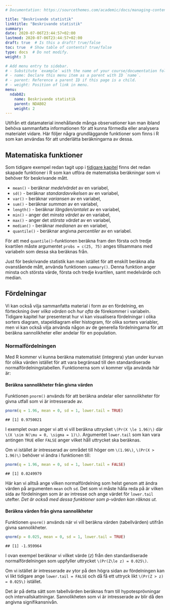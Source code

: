 ```yaml
---
# Documentation: https://sourcethemes.com/academic/docs/managing-content/

title: "Beskrivande statistik"
linktitle: "Beskrivande statistik"
summary:
date: 2020-07-06T23:44:57+02:00
lastmod: 2020-07-06T23:44:57+02:00
draft: true  # Is this a draft? true/false
toc: true  # Show table of contents? true/false
type: docs  # Do not modify.
weight: 3

# Add menu entry to sidebar.
# - Substitute `example` with the name of your course/documentation folder.
# - name: Declare this menu item as a parent with ID `name`.
# - parent: Reference a parent ID if this page is a child.
# - weight: Position of link in menu.
menu:
  ndab02:
    name: Beskrivande statistik
    parent: NDAB02
    weight: 2
---
```




Utifrån ett datamaterial innehållande många observationer kan man ibland behöva sammanfatta informationen för att kunna förmedla eller analysera materialet vidare. Här följer några grundläggande funktioner som finns i R som kan användas för att underlätta beräkningarna av dessa.

## Matematiska funktioner
Som tidigare exempel redan tagit upp i [tidigare kapitel](/teaching/ndab02/#basic_R) finns det redan skapade funktioner i R som kan utföra de matematiska beräkningar som vi behöver för beskrivande mått.  

- `mean()` - beräknar *medelvärdet* av en variabel,
- `sd()` - beräknar *standardavvikelsen* av en variabel,
- `var()` - beräknar *variansen* av en variabel,
- `sum()` - beräknar *summan* av en variabel,
- `length()` - beräknar *längden/antalet* av en variabel,
- `min()` - anger det *minsta värdet* av en variabel, 
- `max()` - anger det *största värdet* av en variabel,
- `median()` - beräknar *medianen* av en variabel,
- `quantile()` - beräknar angivna *percentiler* av en variabel.

För att med `quantile()`-funktionen beräkna fram den första och tredje kvartilen måste argumentet `probs = c(25, 75)` anges tillsammans med variabeln som dessa ska beräknas från.

Just för beskrivande statistik kan man istället för att enskilt beräkna alla ovanstående mått, använda funktionen `summary()`. Denna funktion anger minsta och största värde, första och tredje kvartilen, samt medelvärde och median.

## Fördelningar 
Vi kan också vilja sammanfatta material i form av en fördelning, en förteckning över *vilka värden* och *hur ofta* de förekommer i variabeln. Tidigare kapitel har presenterat hur vi kan visualisera fördelningar i olika sorters diagram, stapeldiagram eller histogram, för olika sorters variabler, men vi kan också vilja använda någon av de generella fördelningarna för att beräkna sannolikheter eller andelar för en population.

### Normalfördelningen
Med R kommer vi kunna beräkna matematiskt (integrera) ytan under kurvan för olika värden istället för att vara begränsad till den standardiserade normalfördelningstabellen. Funktionerna som vi kommer vilja använda här är:

#### Beräkna sannolikheter från givna värden
Funktionen `pnorm()` används för att beräkna andelar eller sannolikheter för givna utfall som vi är intresserade av. 


```r
pnorm(q = 1.96, mean = 0, sd = 1, lower.tail = TRUE)
```

```
## [1] 0.9750021
```

I exemplet ovan anger vi att vi vill beräkna uttrycket `\(Pr(X \le 1.96)\)` där `\(X \sim N(\mu = 0, \sigma = 1)\)`. Argumentet `lower.tail` som kan vara antingen `TRUE` eller `FALSE` anger vilket håll uttrycket ska beräknas. 

Om vi istället är intresserad av området till höger om `\(1.96\)`, `\(Pr(X > 1.96)\)` behöver vi ändra i funktionen till:


```r
pnorm(q = 1.96, mean = 0, sd = 1, lower.tail = FALSE)
```

```
## [1] 0.0249979
```

Här kan vi alltså ange vilken normalfördelning som helst genom att ändra värden på argumenten `mean` och `sd`. Det som vi måste hålla reda på är vilken sida av fördelningen som är av intresse och ange värdet för `lower.tail` utefter. *Det är också med dessa funktioner som p-värden kan räknas ut.*

#### Beräkna värden från givna sannolikheter
Funktionen `qnorm()` används när vi vill beräkna värden (tabellvärden) utifrån givna sannolikheter.


```r
qnorm(p = 0.025, mean = 0, sd = 1, lower.tail = TRUE)
```

```
## [1] -1.959964
```

I ovan exempel beräknar vi vilket värde ($z$) från den standardiserade normalfördelningen som uppfyller uttrycket `\(Pr(Z\le z) = 0.025\)`.

Om vi istället är intresserade av ytor på den högra sidan av fördelningen kan vi likt tidigare ange `lower.tail = FALSE` och då få ett uttryck likt `\(Pr(Z > z) = 0.025\)` istället.

Det är på detta sätt som tabellvärden beräknas fram till hypotesprövningar och intervallskattningar. Sannolikheten som vi är intresserade av blir då den angivna signifikansnivån.
